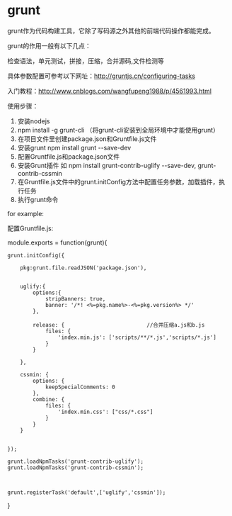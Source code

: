 # grunt

  grunt作为代码构建工具，它除了写码源之外其他的前端代码操作都能完成。
  
  grunt的作用一般有以下几点：
  
  检查语法，单元测试，拼接，压缩，合并源码,文件检测等

  具体参数配置可参考以下网址：http://gruntjs.cn/configuring-tasks
  
  入门教程：http://www.cnblogs.com/wangfupeng1988/p/4561993.html
  
  使用步骤：
  1. 安装nodejs
  2. npm install -g grunt-cli （将grunt-cli安装到全局环境中才能使用grunt）
  3. 在项目文件里创建package.json和Gruntfile.js文件
  4. 安装grunt  npm install grunt --save-dev
  5. 配置Gruntfile.js和package.json文件
  6. 安装Grunt插件  如 npm install grunt-contrib-uglify --save-dev, grunt-contrib-cssmin
  7. 在Gruntfile.js文件中的grunt.initConfig方法中配置任务参数，加载插件，执行任务
  8. 执行grunt命令
  
 for example:

  配置Gruntfile.js:

  module.exports = function(grunt){

	grunt.initConfig({

		pkg:grunt.file.readJSON('package.json'),
               

		uglify:{
			options:{
				stripBanners: true,
				banner: '/*! <%=pkg.name%>-<%=pkg.version%> */'
			},     

            release: {                          //合并压缩a.js和b.js
                files: {
                    'index.min.js': ['scripts/**/*.js','scripts/*.js']
                }
            }
			
		},

		cssmin: {
            options: {  
                keepSpecialComments: 0  
            },  
            combine: {  
                files: {  
                    'index.min.css': ["css/*.css"]  
                }  
            }
        }

      
	});

    grunt.loadNpmTasks('grunt-contrib-uglify');
    grunt.loadNpmTasks('grunt-contrib-cssmin');



	grunt.registerTask('default',['uglify','cssmin']);

}
